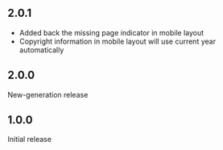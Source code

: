## 2.0.1

- Added back the missing page indicator in mobile layout
- Copyright information in mobile layout will use current year automatically

## 2.0.0

New-generation release

## 1.0.0

Initial release